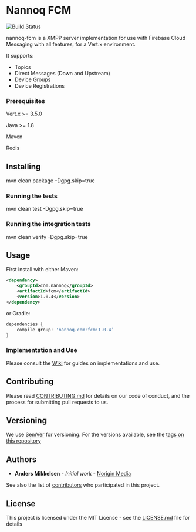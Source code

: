 # Nannoq FCM

[![Build Status](https://www.tomrom.net/buildStatus/icon?job=nannoq-tools/master)](https://www.tomrom.net/job/nannoq-tools/job/master/)

nannoq-fcm is a XMPP server implementation for use with Firebase Cloud Messaging with all features, for a Vert.x environment.

It supports:
 - Topics
 - Direct Messages (Down and Upstream)
 - Device Groups
 - Device Registrations

### Prerequisites

Vert.x >= 3.5.0

Java >= 1.8

Maven

Redis

## Installing

mvn clean package -Dgpg.skip=true

### Running the tests

mvn clean test -Dgpg.skip=true

### Running the integration tests

mvn clean verify -Dgpg.skip=true

## Usage

First install with either Maven:

```xml
<dependency>
    <groupId>com.nannoq</groupId>
    <artifactId>fcm</artifactId>
    <version>1.0.4</version>
</dependency>
```

or Gradle:

```groovy
dependencies {
    compile group: 'nannoq.com:fcm:1.0.4’
}
```

### Implementation and Use

Please consult the [Wiki](https://github.com/NoriginMedia/nannoq-fcm/wiki) for guides on implementations and use.

## Contributing

Please read [CONTRIBUTING.md](https://github.com/NoriginMedia/nannoq-fcm/blob/master/CONTRIBUTING.md) for details on our code of conduct, and the process for submitting pull requests to us.

## Versioning

We use [SemVer](http://semver.org/) for versioning. For the versions available, see the [tags on this repository](https://github.com/NoriginMedia/nannoq-fcm/tags)

## Authors

* **Anders Mikkelsen** - *Initial work* - [Norigin Media](http://noriginmedia.com/)

See also the list of [contributors](https://github.com/NoriginMedia/nannoq-fcm/contributors) who participated in this project.

## License

This project is licensed under the MIT License - see the [LICENSE.md](https://github.com/NoriginMedia/nannoq-fcm/blob/master/LICENSE) file for details
